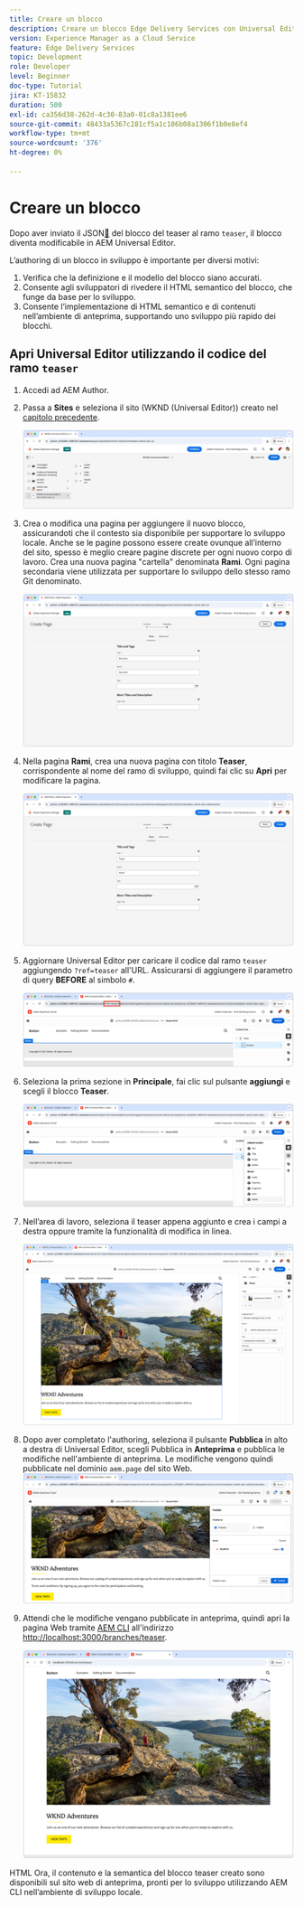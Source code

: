 ```yaml
---
title: Creare un blocco
description: Creare un blocco Edge Delivery Services con Universal Editor.
version: Experience Manager as a Cloud Service
feature: Edge Delivery Services
topic: Development
role: Developer
level: Beginner
doc-type: Tutorial
jira: KT-15832
duration: 500
exl-id: ca356d38-262d-4c30-83a0-01c8a1381ee6
source-git-commit: 48433a5367c281cf5a1c106b08a1306f1b0e8ef4
workflow-type: tm+mt
source-wordcount: '376'
ht-degree: 0%

---
```


# Creare un blocco

Dopo aver inviato il JSON[&#128279;](./5-new-block.md) del blocco del teaser  al ramo `teaser`, il blocco diventa modificabile in AEM Universal Editor.

L’authoring di un blocco in sviluppo è importante per diversi motivi:

1. Verifica che la definizione e il modello del blocco siano accurati.
1. Consente agli sviluppatori di rivedere il HTML semantico del blocco, che funge da base per lo sviluppo.
1. Consente l’implementazione di HTML semantico e di contenuti nell’ambiente di anteprima, supportando uno sviluppo più rapido dei blocchi.

## Apri Universal Editor utilizzando il codice del ramo `teaser`

1. Accedi ad AEM Author.
2. Passa a **Sites** e seleziona il sito (WKND (Universal Editor)) creato nel [capitolo precedente](./2-new-aem-site.md).

   ![AEM Sites](./assets/6-author-block/open-new-site.png)

3. Crea o modifica una pagina per aggiungere il nuovo blocco, assicurandoti che il contesto sia disponibile per supportare lo sviluppo locale. Anche se le pagine possono essere create ovunque all’interno del sito, spesso è meglio creare pagine discrete per ogni nuovo corpo di lavoro. Crea una nuova pagina &quot;cartella&quot; denominata **Rami**. Ogni pagina secondaria viene utilizzata per supportare lo sviluppo dello stesso ramo Git denominato.

   ![AEM Sites - Crea pagina rami](./assets/6-author-block/branches-page-3.png)

4. Nella pagina **Rami**, crea una nuova pagina con titolo **Teaser**, corrispondente al nome del ramo di sviluppo, quindi fai clic su **Apri** per modificare la pagina.

   ![AEM Sites - Crea pagina teaser](./assets/6-author-block/teaser-page-3.png)

5. Aggiornare Universal Editor per caricare il codice dal ramo `teaser` aggiungendo `?ref=teaser` all&#39;URL. Assicurarsi di aggiungere il parametro di query **BEFORE** al simbolo `#`.

   ![Editor universale - Seleziona ramo teaser](./assets/6-author-block/select-branch.png)

6. Seleziona la prima sezione in **Principale**, fai clic sul pulsante **aggiungi** e scegli il blocco **Teaser**.

   ![Editor universale - Aggiungi blocco](./assets/6-author-block/add-teaser-2.png)

7. Nell’area di lavoro, seleziona il teaser appena aggiunto e crea i campi a destra oppure tramite la funzionalità di modifica in linea.

   ![Editor universale - Blocco autore](./assets/6-author-block/author-block.png)

8. Dopo aver completato l&#39;authoring, seleziona il pulsante **Pubblica** in alto a destra di Universal Editor, scegli Pubblica in **Anteprima** e pubblica le modifiche nell&#39;ambiente di anteprima. Le modifiche vengono quindi pubblicate nel dominio `aem.page` del sito Web.
   ![AEM Sites - Pubblicazione o anteprima](./assets/6-author-block/publish-to-preview.png)

9. Attendi che le modifiche vengano pubblicate in anteprima, quindi apri la pagina Web tramite [AEM CLI](./3-local-development-environment.md#install-the-aem-cli) all&#39;indirizzo [http://localhost:3000/branches/teaser](http://localhost:3000/branches/teaser).

   ![Sito locale - Aggiorna](./assets/6-author-block/preview.png)

HTML Ora, il contenuto e la semantica del blocco teaser creato sono disponibili sul sito web di anteprima, pronti per lo sviluppo utilizzando AEM CLI nell’ambiente di sviluppo locale.
